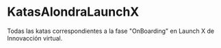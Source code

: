# KatasAlondraLaunchX
Todas las katas correspondientes a la fase "OnBoarding" en Launch X de Innovacción virtual.
